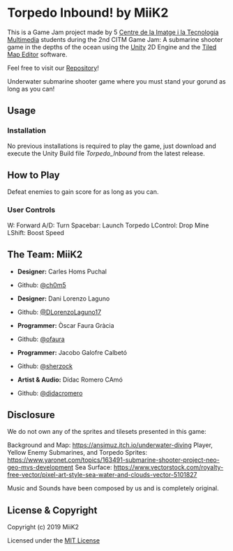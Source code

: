 # Torpedo Inbound! by MiiK2
This is a Game Jam project made by 5 [Centre de la Imatge i la Tecnologia Multimedia](https://www.citm.upc.edu/ing/) students during the 2nd CITM Game Jam: A submarine shooter game in the depths of the ocean using the [Unity](https://unity.com/) 2D Engine and the [Tiled Map Editor](https://www.mapeditor.org/) software.

Feel free to visit our [Repository](https://github.com/miik2/2nd_CITM_GameJam)!

Underwater submarine shooter game where you must stand your gorund as long as you can!

## Usage
### Installation
No previous installations is required to play the game, just download and execute the Unity Build file *Torpedo_Inbound* from the latest release.

## How to Play
Defeat enemies to gain score for as long as you can.

### User Controls
W: Forward
A/D: Turn
Spacebar: Launch Torpedo
LControl: Drop Mine
LShift: Boost Speed

## The Team: MiiK2
* **Designer:** Carles Homs Puchal
*  Github: [@ch0m5](https://github.com/ch0m5)

* **Designer:** Dani Lorenzo Laguno
*  Github: [@DLorenzoLaguno17](https://github.com/DLorenzoLaguno17)

* **Programmer:** Òscar Faura Gràcia
*  Github: [@ofaura](https://github.com/ofaura) 

* **Programmer:** Jacobo Galofre Calbetó
*  Github: [@sherzock](https://github.com/sherzock) 

* **Artist & Audio:** Dídac Romero CAmó
*  Github: [@didacromero](https://github.com/didacromero)

## Disclosure
We do not own any of the sprites and tilesets presented in this game:

Background and Map: https://ansimuz.itch.io/underwater-diving
Player, Yellow Enemy Submarines, and Torpedo Sprites: https://www.yaronet.com/topics/163491-submarine-shooter-project-neo-geo-mvs-development
Sea Surface: https://www.vectorstock.com/royalty-free-vector/pixel-art-style-sea-water-and-clouds-vector-5101827

Music and Sounds have been composed by us and is completely original.

## License & Copyright 

Copyright (c) 2019 MiiK2

Licensed under the [MIT License](LICENSE.txt)
